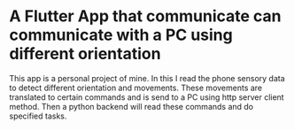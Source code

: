 # A Flutter App that communicate can communicate with a PC using different orientation

This app is a personal project of mine. In this I read the phone sensory data to detect different orientation and movements. These movements are translated to certain commands and is send to a PC using http server client method. Then a python backend will read these commands and do specified tasks.



